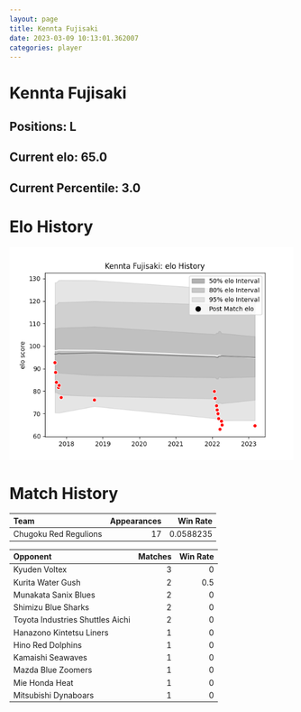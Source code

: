 ```yaml
---  
layout: page  
title: Kennta Fujisaki  
date: 2023-03-09 10:13:01.362007  
categories: player  
---
```

# Kennta Fujisaki

## Positions: L

## Current elo: 65.0

## Current Percentile: 3.0

# Elo History


![elo history](history_KenntaFujisaki.png)
# Match History


| Team                  |   Appearances |   Win Rate |
|:----------------------|--------------:|-----------:|
| Chugoku Red Regulions |            17 |  0.0588235 |

| Opponent                         |   Matches |   Win Rate |
|:---------------------------------|----------:|-----------:|
| Kyuden Voltex                    |         3 |        0   |
| Kurita Water Gush                |         2 |        0.5 |
| Munakata Sanix Blues             |         2 |        0   |
| Shimizu Blue Sharks              |         2 |        0   |
| Toyota Industries Shuttles Aichi |         2 |        0   |
| Hanazono Kintetsu Liners         |         1 |        0   |
| Hino Red Dolphins                |         1 |        0   |
| Kamaishi Seawaves                |         1 |        0   |
| Mazda Blue Zoomers               |         1 |        0   |
| Mie Honda Heat                   |         1 |        0   |
| Mitsubishi Dynaboars             |         1 |        0   |